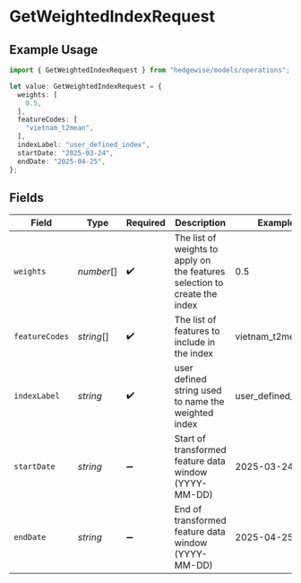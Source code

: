 # GetWeightedIndexRequest

## Example Usage

```typescript
import { GetWeightedIndexRequest } from "hedgewise/models/operations";

let value: GetWeightedIndexRequest = {
  weights: [
    0.5,
  ],
  featureCodes: [
    "vietnam_t2mean",
  ],
  indexLabel: "user_defined_index",
  startDate: "2025-03-24",
  endDate: "2025-04-25",
};
```

## Fields

| Field                                                                      | Type                                                                       | Required                                                                   | Description                                                                | Example                                                                    |
| -------------------------------------------------------------------------- | -------------------------------------------------------------------------- | -------------------------------------------------------------------------- | -------------------------------------------------------------------------- | -------------------------------------------------------------------------- |
| `weights`                                                                  | *number*[]                                                                 | :heavy_check_mark:                                                         | The list of weights to apply on the features selection to create the index | 0.5                                                                        |
| `featureCodes`                                                             | *string*[]                                                                 | :heavy_check_mark:                                                         | The list of features to include in the index                               | vietnam_t2mean                                                             |
| `indexLabel`                                                               | *string*                                                                   | :heavy_check_mark:                                                         | user defined string used to name the weighted index                        | user_defined_index                                                         |
| `startDate`                                                                | *string*                                                                   | :heavy_minus_sign:                                                         | Start of transformed feature data window (YYYY-MM-DD)                      | 2025-03-24                                                                 |
| `endDate`                                                                  | *string*                                                                   | :heavy_minus_sign:                                                         | End of transformed feature data window (YYYY-MM-DD)                        | 2025-04-25                                                                 |